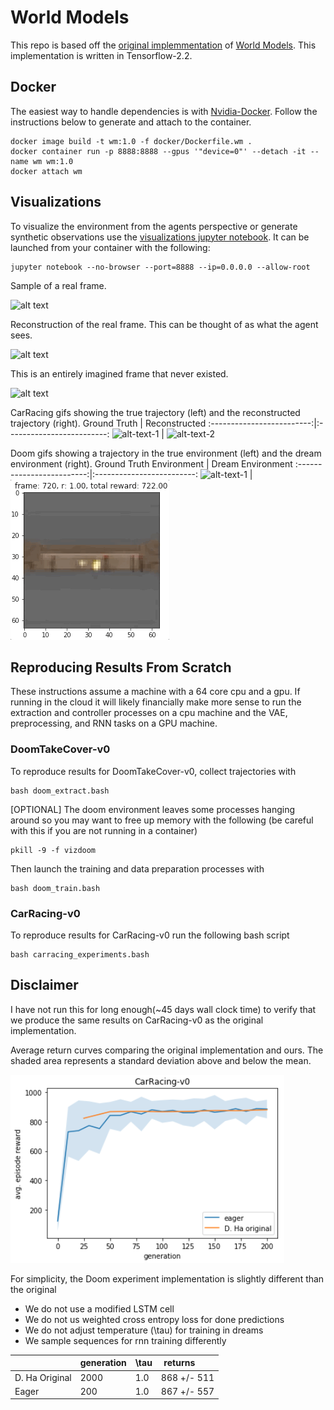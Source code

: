 # World Models
This repo is based off the [original implemmentation](https://github.com/hardmaru/WorldModelsExperiments) of [World Models](https://arxiv.org/abs/1803.10122). This implementation is written in Tensorflow-2.2. 

## Docker
The easiest way to handle dependencies is with [Nvidia-Docker](https://github.com/NVIDIA/nvidia-docker). Follow the instructions below to generate and attach to the container.
```
docker image build -t wm:1.0 -f docker/Dockerfile.wm .
docker container run -p 8888:8888 --gpus '"device=0"' --detach -it --name wm wm:1.0
docker attach wm
```

## Visualizations
To visualize the environment from the agents perspective or generate synthetic observations use the [visualizations jupyter notebook](WorldModels/visualizations.ipynb). It can be launched from your container with the following:
```
jupyter notebook --no-browser --port=8888 --ip=0.0.0.0 --allow-root
```

Sample of a real frame.

![alt text](imgs/true_frame.png "Real Frame")

Reconstruction of the real frame. This can be thought of as what the agent sees.

![alt text](imgs/reconstructed_frame.png "Reconstructed Frame")

This is an entirely imagined frame that never existed.

![alt text](imgs/imagined.png "Imagined Frame")

CarRacing gifs showing the true trajectory (left) and the reconstructed trajectory (right). 
Ground Truth             |  Reconstructed
:-------------------------:|:-------------------------:
![alt-text-1](imgs/true_traj.gif "Real Trajectory") | ![alt-text-2](imgs/reconstruct_traj.gif "Reconstructed Trajectory")

Doom gifs showing a trajectory in the true environment (left) and the dream environment (right). 
Ground Truth Environment   |  Dream Environment
:-------------------------:|:-------------------------:
![alt-text-1](imgs/doom_real_traj.gif "Real Trajectory") | ![alt-text-2](imgs/doom_dream_traj.gif "Dream Trajectory")

## Reproducing Results From Scratch
These instructions assume a machine with a 64 core cpu and a gpu. If running in the cloud it will likely financially make more sense to run the extraction and controller processes on a cpu machine and the VAE, preprocessing, and RNN tasks on a GPU machine.

### DoomTakeCover-v0
To reproduce results for DoomTakeCover-v0, collect trajectories with
```
bash doom_extract.bash
```
[OPTIONAL] The doom environment leaves some processes hanging around so you may want to free up memory with the following (be careful with this if you are not running in a container)
```
pkill -9 -f vizdoom
```

Then launch the training and data preparation processes with
```
bash doom_train.bash
```

### CarRacing-v0
To reproduce results for CarRacing-v0 run the following bash script
```
bash carracing_experiments.bash
```

## Disclaimer
I have not run this for long enough(~45 days wall clock time) to verify that we produce the same results on CarRacing-v0 as the original implementation.

Average return curves comparing the original implementation and ours. The shaded area represents a standard deviation above and below the mean. 

![alt text](imgs/og_carracing_comparison.png "CarRacing-v0 comparison")

For simplicity, the Doom experiment implementation is slightly different than the original
* We do not use a modified LSTM cell 
* We do not us weighted cross entropy loss for done predictions
* We do not adjust temperature (\tau) for training in dreams 
* We sample sequences for rnn training differently

|  | generation | \tau | returns &nbsp;&nbsp;&nbsp;&nbsp;&nbsp;&nbsp;|
|------|------|------|------|
|   D. Ha Original  | 2000 | 1.0 | 868 +/- 511 |
|   Eager  | 200 | 1.0 | 867 +/- 557 |
